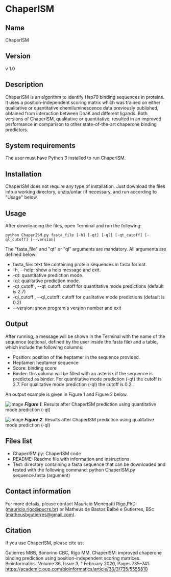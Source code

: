 # ChaperISM

## Name
ChaperISM

## Version
v 1.0

## Description
ChaperISM is an algorithm to identify Hsp70 binding sequences in proteins. It uses a position-independent scoring matrix which was trained on either qualitative or quantitative chemiluminescence data previously published, obtained from interaction between DnaK and different ligands. Both versions of ChaperISM, qualitative or quantitative, resulted in an improved performance in comparison to other state-of-the-art chaperone binding predictors.

## System requirements
The user must have Python 3 installed to run ChaperISM.

## Installation
ChaperISM does not require any type of installation. Just download the files into a working directory, unzip/untar (if necessary, and run according to "Usage" below.

## Usage
After downloading the files, open Terminal and run the following:
```
python ChaperISM.py fasta_file [-h] [-qt] [-ql] [-qt_cutoff] [-ql_cutoff] [--version] 
```

The "fasta_file" and "qt" or "ql" arguments are mandatory. All arguments are defined below: 

- fasta_file: text file containing protein sequences in fasta format.
- -h, --help: show a help message and exit.
- -qt: quantitative prediction mode.
- -ql: qualitative prediction mode.
- -qt_cutoff , --qt_cutoff: cutoff for quantitative mode predictions (default is 2.7)
- -ql_cutoff , --ql_cutoff: cutoff for qualitative mode predictions (default is 0.2)
- --version: show program's version number and exit

## Output
After running, a message will be shown in the Terminal with the name of the sequence (optional, defined by the user inside the fasta file) and a table, which include the following columns:
- Position: position of the heptamer in the sequence provided.
- Heptamer: heptamer sequence
- Score: binding score
- Binder: this column will be filled with an asterisk if the sequence is predicted as binder. For quantitative mode prediction (-qt) the cutoff is 2.7. For qualitative mode prediction (-ql) the cutoff is 0.2.

An output example is given in Figure 1 and Figure 2 below.

![image](https://user-images.githubusercontent.com/43217682/51554466-893fe000-1e5c-11e9-83d2-d962255fe124.png)
***Figure 1***. Results after ChaperISM prediction using quantitative mode prediction (-qt)

![image](https://user-images.githubusercontent.com/43217682/51554627-d7ed7a00-1e5c-11e9-9f39-5a1e629771d0.png)
***Figure 2***. Results after ChaperISM prediction using qualitative mode prediction (-ql)

## Files list
- ChaperISM.py: ChaperISM code
- README: Readme file with information and instructions
- Test: directory containing a fasta sequence that can be downloaded and tested with the following command: python ChaperISM.py sequence.fasta (argument)

## Contact information
For more details, please contact Mauricio Menegatti Rigo,PhD (mauricio.rigo@pucrs.br) or Matheus de Bastos Balbé e Gutierres, BSc (matheusbgutierres@gmail.com).

## Citation
If you use ChaperISM, please cite us:

Gutierres MBB, Bonorino CBC, Rigo MM. ChaperISM: improved chaperone binding prediction using position-independent scoring matrices. Bioinformatics. Volume 36, Issue 3, 1 February 2020, Pages 735–741.
https://academic.oup.com/bioinformatics/article/36/3/735/5555810



